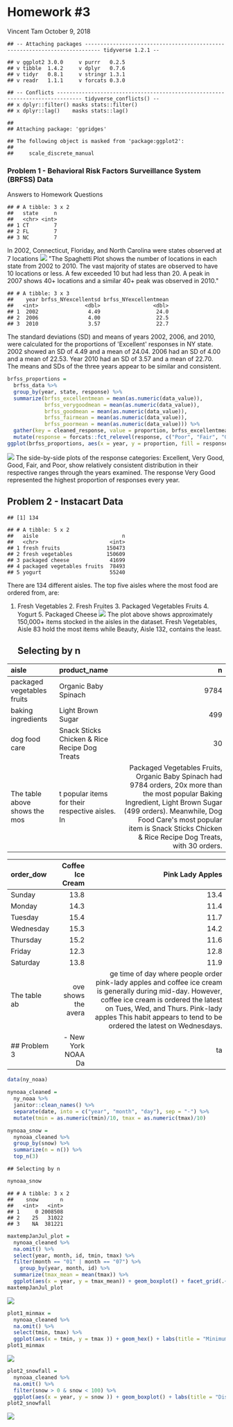 Homework \#3
================
Vincent Tam
October 9, 2018

    ## -- Attaching packages --------------------------------------------------------------------------- tidyverse 1.2.1 --

    ## v ggplot2 3.0.0     v purrr   0.2.5
    ## v tibble  1.4.2     v dplyr   0.7.6
    ## v tidyr   0.8.1     v stringr 1.3.1
    ## v readr   1.1.1     v forcats 0.3.0

    ## -- Conflicts ------------------------------------------------------------------------------ tidyverse_conflicts() --
    ## x dplyr::filter() masks stats::filter()
    ## x dplyr::lag()    masks stats::lag()

    ## 
    ## Attaching package: 'ggridges'

    ## The following object is masked from 'package:ggplot2':
    ## 
    ##     scale_discrete_manual

### Problem 1 - Behavioral Risk Factors Surveillance System (BRFSS) Data

Answers to Homework Questions

    ## # A tibble: 3 x 2
    ##   state     n
    ##   <chr> <int>
    ## 1 CT        7
    ## 2 FL        7
    ## 3 NC        7

In 2002, Connecticut, Floriday, and North Carolina were states observed at 7 locations ![](p8105_hw3_files/figure-markdown_github/Spaghetti%20Plotting-1.png) "The Spaghetti Plot shows the number of locations in each state from 2002 to 2010. The vast majority of states are observed to have 10 locations or less. A few exceeded 10 but had less than 20. A peak in 2007 shows 40+ locations and a similar 40+ peak was observed in 2010."

    ## # A tibble: 3 x 3
    ##    year brfss_NYexcellentsd brfss_NYexcellentmean
    ##   <int>               <dbl>                 <dbl>
    ## 1  2002                4.49                  24.0
    ## 2  2006                4.00                  22.5
    ## 3  2010                3.57                  22.7

The standard deviations (SD) and means of years 2002, 2006, and 2010, were calculated for the proportions of 'Excellent' responses in NY state. 2002 showed an SD of 4.49 and a mean of 24.04. 2006 had an SD of 4.00 and a mean of 22.53. Year 2010 had an SD of 3.57 and a mean of 22.70. The means and SDs of the three years appear to be similar and consistent.

``` r
brfss_proportions = 
  brfss_data %>%
  group_by(year, state, response) %>%
  summarize(brfss_excellentmean = mean(as.numeric(data_value)), 
            brfss_verygoodmean = mean(as.numeric(data_value)), 
            brfss_goodmean = mean(as.numeric(data_value)),
            brfss_fairmean = mean(as.numeric(data_value)),
            brfss_poormean = mean(as.numeric(data_value))) %>%
  gather(key = cleaned_response, value = proportion, brfss_excellentmean:brfss_poormean) %>% 
  mutate(response = forcats::fct_relevel(response, c("Poor", "Fair", "Good", "Very good", "Excellent"))) 
ggplot(brfss_proportions, aes(x = year, y = proportion, fill = response)) + geom_violin() + facet_grid(~response) + theme(axis.text.x = element_text(angle = 90)) + labs(title = "Average Proportion per Response Category"  )
```

![](p8105_hw3_files/figure-markdown_github/5-Panel%20Plot%20Comparing%20Proportions%20of%20Responses-1.png) The side-by-side plots of the response categories: Excellent, Very Good, Good, Fair, and Poor, show relatively consistent distribution in their respective ranges through the years examined. The response Very Good represented the highest proportion of responses every year.

Problem 2 - Instacart Data
--------------------------

    ## [1] 134

    ## # A tibble: 5 x 2
    ##   aisle                           n
    ##   <chr>                       <int>
    ## 1 fresh fruits               150473
    ## 2 fresh vegetables           150609
    ## 3 packaged cheese             41699
    ## 4 packaged vegetables fruits  78493
    ## 5 yogurt                      55240

There are 134 different aisles. The top five aisles where the most food are ordered from, are:
1. Fresh Vegetables 2. Fresh Fruites 3. Packaged Vegetables Fruits 4. Yogurt 5. Packaged Cheese
![](p8105_hw3_files/figure-markdown_github/Plot%20of%20number%20of%20items%20ordered%20in%20each%20aisle,%20ordered%20and%20organized%20sensibly-1.png) The plot above shows approximately 150,000+ items stocked in the aisles in the dataset. Fresh Vegetables, Aisle 83 hold the most items while Beauty, Aisle 132, contains the least.

    ## Selecting by n

| aisle                         | product\_name                                   |                                                                                                                                                                                                                                                                   n|
|:------------------------------|:------------------------------------------------|-------------------------------------------------------------------------------------------------------------------------------------------------------------------------------------------------------------------------------------------------------------------:|
| packaged vegetables fruits    | Organic Baby Spinach                            |                                                                                                                                                                                                                                                                9784|
| baking ingredients            | Light Brown Sugar                               |                                                                                                                                                                                                                                                                 499|
| dog food care                 | Snack Sticks Chicken & Rice Recipe Dog Treats   |                                                                                                                                                                                                                                                                  30|
| The table above shows the mos | t popular items for their respective aisles. In |  Packaged Vegetables Fruits, Organic Baby Spinach had 9784 orders, 20x more than the most popular Baking Ingredient, Light Brown Sugar (499 orders). Meanwhile, Dog Food Care's most popular item is Snack Sticks Chicken & Rice Recipe Dog Treats, with 30 orders.|

| order\_dow     |     Coffee Ice Cream|                                                                                                                                                                                                                                                   Pink Lady Apples|
|:---------------|--------------------:|------------------------------------------------------------------------------------------------------------------------------------------------------------------------------------------------------------------------------------------------------------------:|
| Sunday         |                 13.8|                                                                                                                                                                                                                                                               13.4|
| Monday         |                 14.3|                                                                                                                                                                                                                                                               11.4|
| Tuesday        |                 15.4|                                                                                                                                                                                                                                                               11.7|
| Wednesday      |                 15.3|                                                                                                                                                                                                                                                               14.2|
| Thursday       |                 15.2|                                                                                                                                                                                                                                                               11.6|
| Friday         |                 12.3|                                                                                                                                                                                                                                                               12.8|
| Saturday       |                 13.8|                                                                                                                                                                                                                                                               11.9|
| The table ab   |  ove shows the avera|  ge time of day where people order pink-lady apples and coffee ice cream is generally during mid-day. However, coffee ice cream is ordered the latest on Tues, Wed, and Thurs. Pink-lady apples This habit appears to tend to be ordered the latest on Wednesdays.|
| \#\# Problem 3 |   - New York NOAA Da|                                                                                                                                                                                                                                                                 ta|

``` r
data(ny_noaa)
```

``` r
nynoaa_cleaned = 
  ny_noaa %>% 
  janitor::clean_names() %>%
  separate(date, into = c("year", "month", "day"), sep = "-") %>% 
  mutate(tmin = as.numeric(tmin)/10, tmax = as.numeric(tmax)/10)
```

``` r
nynoaa_snow = 
  nynoaa_cleaned %>%
  group_by(snow) %>%
  summarize(n = n()) %>%
  top_n(3)
```

    ## Selecting by n

``` r
nynoaa_snow
```

    ## # A tibble: 3 x 2
    ##    snow       n
    ##   <int>   <int>
    ## 1     0 2008508
    ## 2    25   31022
    ## 3    NA  381221

``` r
maxtempJanJul_plot =
  nynoaa_cleaned %>%
  na.omit() %>%
  select(year, month, id, tmin, tmax) %>%
  filter(month == "01" | month == "07") %>%
    group_by(year, month, id) %>%
  summarize(tmax_mean = mean(tmax)) %>%
  ggplot(aes(x = year, y = tmax_mean)) + geom_boxplot() + facet_grid(.~month) + theme(axis.text.x = element_text(size = 9, angle = 90)) + labs(title = "Comparison of Average Max Temps in Celcius between January and July from 1981 to 2010", x = "Years", y = "Temperature (Celcius)" )
maxtempJanJul_plot
```

![](p8105_hw3_files/figure-markdown_github/unnamed-chunk-4-1.png)

``` r
plot1_minmax =
  nynoaa_cleaned %>%
  na.omit() %>%
  select(tmin, tmax) %>%
  ggplot(aes(x = tmin, y = tmax )) + geom_hex() + labs(title = "Minimum Temperatures vs Maximum Temperatures", x = "Minimum Temp", y = "Maximum Temp") + theme(axis.text.x = element_text(size = 9, angle = 90))
plot1_minmax
```

![](p8105_hw3_files/figure-markdown_github/unnamed-chunk-5-1.png)

``` r
plot2_snowfall =
  nynoaa_cleaned %>%
  na.omit() %>%
  filter(snow > 0 & snow < 100) %>%
  ggplot(aes(x = year, y = snow )) + geom_boxplot() + labs(title = "Distribution of Snowfall Values by Years", x = "Year", y = "Snowfall Valuesp") + theme(axis.text.x = element_text(size = 9, angle = 90))
plot2_snowfall
```

![](p8105_hw3_files/figure-markdown_github/unnamed-chunk-6-1.png)
